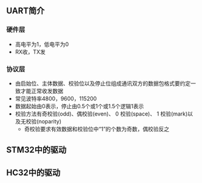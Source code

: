 ## UART简介
### 硬件层
+ 高电平为1，低电平为0
+ RX收，TX发
### 协议层
+ 由启始位、主体数据、校验位以及停止位组成通讯双方的数据包格式要约定一致才能正常收发数据
+ 常见波特率4800，9600，115200
+ 数据起始由0表示，停止由0.5个或1个或1.5个逻辑1表示
+ 校验方法有奇校验(odd)、偶校验(even)、 0 校验(space)、 1 校验(mark)以及无校验(noparity)
	+ 奇校验要求有效数据和校验位中“1”的个数为奇数，偶校验反之

## STM32中的驱动


## HC32中的驱动